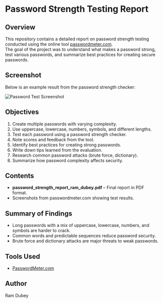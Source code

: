 # Password Strength Testing Report

## Overview
This repository contains a detailed report on password strength testing conducted using the online tool [passwordmeter.com](https://passwordmeter.com).  
The goal of the project was to understand what makes a password strong, test various passwords, and summarize best practices for creating secure passwords.

## Screenshot
Below is an example result from the password strength checker:

![Password Test Screenshot](https://raw.githubusercontent.com/ramdubey18/password-strength-report/main/Screenshot%202025-08-12%20152258.png)


## Objectives
1. Create multiple passwords with varying complexity.
2. Use uppercase, lowercase, numbers, symbols, and different lengths.
3. Test each password using a password strength checker.
4. Note scores and feedback from the tool.
5. Identify best practices for creating strong passwords.
6. Write down tips learned from the evaluation.
7. Research common password attacks (brute force, dictionary).
8. Summarize how password complexity affects security.

## Contents
- **password_strength_report_ram_dubey.pdf** – Final report in PDF format.
- Screenshots from passwordmeter.com showing test results.

## Summary of Findings
- Long passwords with a mix of uppercase, lowercase, numbers, and symbols are harder to crack.
- Common words and predictable sequences reduce password security.
- Brute force and dictionary attacks are major threats to weak passwords.

## Tools Used
- [PasswordMeter.com](https://passwordmeter.com)

## Author
Ram Dubey
